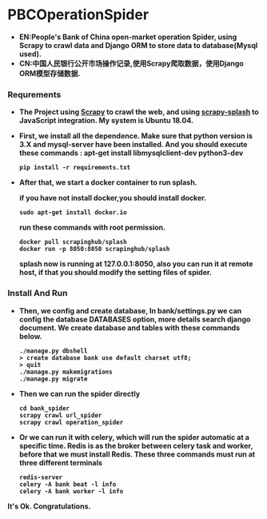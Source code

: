 # PBCOperationSpider
* <strong>EN:People's Bank of China open-market operation Spider, using Scrapy to crawl data and Django ORM to store data to database(Mysql used).
* <strong>CN:</strong>中国人民银行公开市场操作记录,使用Scrapy爬取数据，使用Django ORM模型存储数据.

### <strong>Requrements</strong>
* The Project using [Scrapy](https://github.com/scrapy/scrapy) to crawl the web, and using [scrapy-splash](https://github.com/scrapy-plugins/scrapy-splash) to JavaScript integration. My system is Ubuntu 18.04.
* First, we install all the dependence. Make sure that python version is 3.X and mysql-server have been installed. And you should execute these commands : apt-get install libmysqlclient-dev python3-dev

    ``` 
    pip install -r requirements.txt
    ```
* After that, we start a docker container to run splash.

    if you have not install docker,you should install docker.
    ```
    sudo apt-get install docker.io    
    ```
    run these commands with root permission.
    ```
    docker pull scrapinghub/splash
    docker run -p 8050:8050 scrapinghub/splash
    ```
    splash now is running at 127.0.0.1:8050, also you can run it at remote host, if that you should modify the setting files of spider.

### <strong>Install And Run</strong>

* Then, we config and create database, In bank/settings.py we can config the database DATABASES option, more details search django document.
We create database and tables with these commands below.

    ```
    ./manage.py dbshell
    > create database bank use default charset utf8;
    > quit
    ./manage.py makemigrations
    ./manage.py migrate
    ``` 

* Then we can run the spider directly

    ```
    cd bank_spider
    scrapy crawl url_spider
    scrapy crawl operation_spider
    ```
* Or we can run it with celery, which will run the spider automatic at a specific time. Redis is as the broker between celery task and worker, before that we must install Redis.
These three commands must run at three different terminals

    ```
    redis-server
    celery -A bank beat -l info
    celery -A bank worker -l info
    ```
It's Ok. Congratulations.
